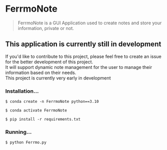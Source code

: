 # FerrmoNote
> FerrmoNote is a GUI Application used to create notes and store your information, private or not.

## This application is currently still in development
If you'd like to contribute to this project, please feel free to create an issue for the better development of this project. <br/>
It will support dynamic note management for the user to manage their information based on their needs. <br/>
This project is currently very early in development


### Installation...
```commandline
$ conda create -n FerrmoNote python==3.10

$ conda activate FerrmoNote

$ pip install -r requirements.txt
```

### Running...
```commandline
$ python Ferrmo.py
```

